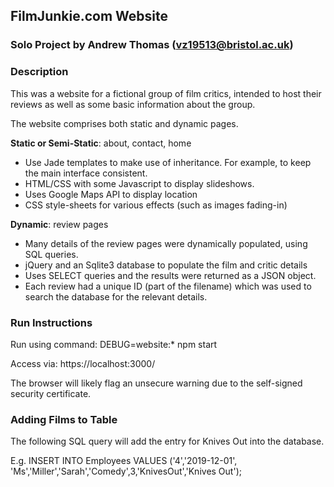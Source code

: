 ## FilmJunkie.com Website
### Solo Project by Andrew Thomas (vz19513@bristol.ac.uk)

### Description
This was a website for a fictional group of film critics, intended to host their reviews as well as some basic information about the group.

The website comprises both static and dynamic pages.

**Static or Semi-Static**: about, contact, home
* Use Jade templates to make use of inheritance. For example, to keep the main interface consistent.
* HTML/CSS with some Javascript to display slideshows.
* Uses Google Maps API to display location
* CSS style-sheets for various effects (such as images fading-in)
      
**Dynamic**: review pages
* Many details of the review pages were dynamically populated, using SQL queries.
* jQuery and an Sqlite3 database to populate the film and critic details
* Uses SELECT queries and the results were returned as a JSON object.
* Each review had a unique ID (part of the filename) which was used to search the database for the relevant details.

### Run Instructions
Run using command: 
	DEBUG=website:* npm start
	
Access via: https://localhost:3000/

The browser will likely flag an unsecure warning due to the self-signed security certificate.
	
### Adding Films to Table
The following SQL query will add the entry for Knives Out into the database.

E.g. INSERT INTO Employees VALUES ('4','2019-12-01', 'Ms','Miller','Sarah','Comedy',3,'KnivesOut','Knives Out');
